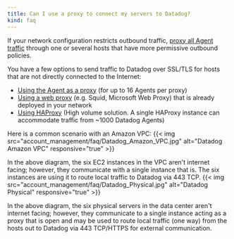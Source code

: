 ```yaml
---
title: Can I use a proxy to connect my servers to Datadog?
kind: faq
---
```


If your network configuration restricts outbound traffic, [proxy all Agent traffic][1] through one or several hosts that have more permissive outbound policies.

You have a few options to send traffic to Datadog over SSL/TLS for hosts that are not directly connected to the Internet: 

* [Using the Agent as a proxy][2] (for up to 16 Agents per proxy)
* [Using a web proxy][3] (e.g. Squid, Microsoft Web Proxy) that is already deployed in your network
* [Using HAProxy][4] (High volume solution. A single HAProxy instance can accommodate traffic from ~1000 Datadog Agents)

Here is a common scenario with an Amazon VPC:
{{< img src="account_management/faq/Datadog_Amazon_VPC.jpg" alt="Datadog Amazon VPC" responsive="true" >}}

In the above diagram, the six EC2 instances in the VPC aren't internet facing; however, they communicate with a single instance that is. The six instances are using it to route local traffic to Datadog via 443 TCP.
{{< img src="account_management/faq/Datadog_Physical.jpg" alt="Datadog Physical" responsive="true" >}}

In the above diagram, the six physical servers in the data center aren't internet facing; however, they communicate to a single instance acting as a proxy that is open and may be used to route local traffic (one way) from the hosts out to Datadog via 443 TCP/HTTPS for external communication.

[1]: /agent/proxy
[2]: /agent/proxy/#using-the-agent-as-a-proxy
[3]: /agent/proxy/#using-a-web-proxy-as-proxy
[4]: /agent/proxy/#using-haproxy-as-a-proxy
